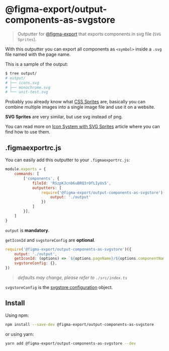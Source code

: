 # @figma-export/output-components-as-svgstore

> Outputter for [@figma-export](https://github.com/marcomontalbano/figma-export) that exports components in svg file (`SVG Sprites`).

With this outputter you can export all components as `<symbol>` inside a `.svg` file named with the page name.

This is a sample of the output:

```sh
$ tree output/
# output/
# ├── icons.svg
# ├── monochrome.svg
# └── unit-test.svg
```

Probably you already know what <a target="_blank" rel="noopener noreferrer" href="https://css-tricks.com/css-sprites/">CSS Sprites</a> are, basically you can combine multiple images into a single image file and use it on a website.

**SVG Sprites** are very similar, but use svg instead of png.

You can read more on <a target="_blank" rel="noopener noreferrer" href="https://css-tricks.com/svg-sprites-use-better-icon-fonts/">Icon System with SVG Sprites</a> article where you can find how to use them.

## .figmaexportrc.js

You can easily add this outputter to your `.figmaexportrc.js`:

```js
module.exports = {
    commands: [
        ['components', {
            fileId: 'RSzpKJcnb6uBRQ3rOfLIyUs5',
            outputters: [
                require('@figma-export/output-components-as-svgstore')({
                    output: './output'
                })
            ]
        }],
    ]
}
```

`output` is **mandatory**.

`getIconId` and `svgstoreConfig` are **optional**.

```js
require('@figma-export/output-components-as-svgstore')({
    output: './output',
    getIconId: (options) => `${options.pageName}/${options.componentName}`,
    svgstoreConfig: {},
})
```

> *defaults may change, please refer to `./src/index.ts`*

`svgstoreConfig` is the [svgstore configuration](https://github.com/svgstore/svgstore#options) object.

## Install

Using npm:

```sh
npm install --save-dev @figma-export/output-components-as-svgstore
```

or using yarn:

```sh
yarn add @figma-export/output-components-as-svgstore --dev
```
